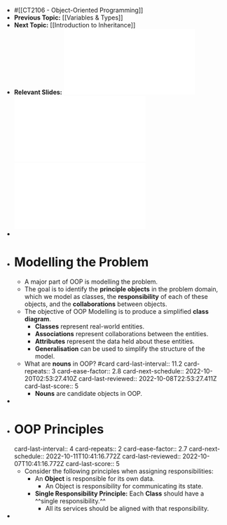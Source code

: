 - #[[CT2106 - Object-Oriented Programming]]
- **Previous Topic:** [[Variables & Types]]
- **Next Topic:** [[Introduction to Inheritance]]
- **Relevant Slides:** ![Lecture-6__2022.pdf](../assets/Lecture-6_2022_1663835887381_0.pdf) ![Lecture-7__2022.pdf](../assets/Lecture-7_2022_1664439118886_0.pdf) ![Lecture-8__2022.pdf](../assets/Lecture-8_2022_1664528150319_0.pdf)
-
- # Modelling the Problem
	- A major part of OOP is modelling the problem.
	- The goal is to identify the **principle objects** in the problem domain, which we model as classes, the **responsibility** of each of these objects, and the **collaborations** between objects.
	- The objective of OOP Modelling is to produce a simplified **class diagram**.
		- **Classes** represent real-world entities.
		- **Associations** represent collaborations between the entities.
		- **Attributes** represent the data held about these entities.
		- **Generalisation** can be used to simplify the structure of the model.
	- What are **nouns** in OOP? #card
	  card-last-interval:: 11.2
	  card-repeats:: 3
	  card-ease-factor:: 2.8
	  card-next-schedule:: 2022-10-20T02:53:27.410Z
	  card-last-reviewed:: 2022-10-08T22:53:27.411Z
	  card-last-score:: 5
		- **Nouns** are candidate objects in OOP.
-
- # OOP Principles
  card-last-interval:: 4
  card-repeats:: 2
  card-ease-factor:: 2.7
  card-next-schedule:: 2022-10-11T10:41:16.772Z
  card-last-reviewed:: 2022-10-07T10:41:16.772Z
  card-last-score:: 5
	- Consider the following principles when assigning responsibilities:
		- An **Object** is responsible for its own data.
			- An Object is responsibility for communicating its state.
		- **Single Responsibility Principle:** Each **Class** should have a ^^single responsibility.^^
			- All its services should be aligned with that responsibility.
-